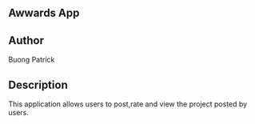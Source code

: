 ## Awwards App

## Author

Buong Patrick

## Description

This application allows users to post,rate and view the project posted by users.